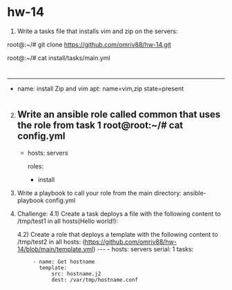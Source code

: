 # hw-14

1. Write a tasks file that installs vim and zip on the servers:

root@:~/# git clone https://github.com/omriv88/hw-14.git

root@:~/# cat install/tasks/main.yml

#
---
- name: install Zip and vim
apt: name=vim,zip state=present
#     
 
 
 
 
 

2) Write an ansible role called common that uses the role from task 1 
   root@root:~/# cat config.yml
   ---
   - hosts: servers

     roles:
       - install
   

3) Write a playbook to call your role from the main directory:
    ansible-playbook config.yml
 
4) Challenge:
4.1) Create a task deploys a file with the following content to /tmp/test1 in all
      hosts(Hello world!):
      
      
      
   
   4.2)  Create a role that deploys a template with the following content to /tmp/test2 in all
         hosts:
         (https://github.com/omriv88/hw-14/blob/main/template.yml)
          ---
          - hosts: servers
            serial: 1
            tasks:

            - name: Get hostname
              template:
                  src: hostname.j2
                  dest: /var/tmp/hostname.conf

 
 
 
  
